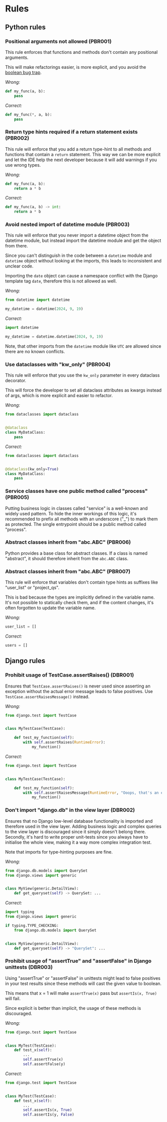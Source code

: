 # Rules

## Python rules

### Positional arguments not allowed (PBR001)

This rule enforces that functions and methods don't contain any positional arguments.

This will make refactorings easier, is more explicit,
and you avoid the [boolean bug trap](https://adamj.eu/tech/2021/07/10/python-type-hints-how-to-avoid-the-boolean-trap/).

*Wrong:*

```python
def my_func(a, b):
    pass
```

*Correct:*

```python
def my_func(*, a, b):
    pass
```

### Return type hints required if a return statement exists (PBR002)

This rule will enforce that you add a return type-hint to all methods and functions that contain a `return` statement.
This way we can be more explicit and let the IDE help the next developer because it will add warnings if you use
wrong types.

*Wrong:*

```python
def my_func(a, b):
    return a * b
```

*Correct:*

```python
def my_func(a, b) -> int:
    return a * b
```

### Avoid nested import of datetime module (PBR003)

This rule will enforce that you never import a datetime object from the datetime module, but instead import the datetime
module and get the object from there.

Since you can't distinguish in the code between a `datetime` module and `datetime` object without looking at the
imports, this leads to inconsistent and unclear code.

Importing the `date` object can cause a namespace conflict with the Django template tag `date`, therefore this is not
allowed as well.

*Wrong:*

```python
from datetime import datetime

my_datetime = datetime(2024, 9, 19)
```

*Correct:*

```python
import datetime

my_datetime = datetime.datetime(2024, 9, 19)
```

Note, that other imports from the `datetime` module like `UTC` are allowed since there are no known conflicts.

### Use dataclasses with "kw_only" (PBR004)

This rule will enforce that you use the `kw_only` parameter in every dataclass decorator.

This will force the developer to set all dataclass attributes as kwargs instead of args, which is more explicit and
easier to refactor.

*Wrong:*

```python
from dataclasses import dataclass


@dataclass
class MyDataClass:
    pass
```

*Correct:*

```python
from dataclasses import dataclass


@dataclass(kw_only=True)
class MyDataClass:
    pass
```

### Service classes have one public method called "process" (PBR005)

Putting business logic in classes called "service" is a well-known and widely used pattern. To hide the inner workings
of this logic, it's recommended to prefix all methods with an underscore ("_") to mark them as protected. The single
entrypoint should be a public method called "process".

### Abstract classes inherit from "abc.ABC" (PBR006)

Python provides a base class for abstract classes. If a class is named "abstract", it should therefore inherit from
the `abc.ABC` class.

### Abstract classes inherit from "abc.ABC" (PBR007)

This rule will enforce that variables don't contain type hints as suffixes like "user_list" or "project_qs".

This is bad because the types are implicitly defined in the variable name. It's not possible to statically check
them, and if the content changes, it's often forgotten to update the variable name.

*Wrong:*

```python
user_list = []
```

*Correct:*

```python
users = []
```

## Django rules

### Prohibit usage of TestCase.assertRaises() (DBR001)

Ensures that `TestCase.assertRaises()` is never used since asserting an exception without the actual error
message leads to false positives. Use `TestCase.assertRaisesMessage()` instead.

*Wrong:*

```python
from django.test import TestCase


class MyTestCase(TestCase):

    def test_my_function(self):
        with self.assertRaises(RuntimeError):
            my_function()
```

*Correct:*

```python
from django.test import TestCase


class MyTestCase(TestCase):

    def test_my_function(self):
        with self.assertRaisesMessage(RuntimeError, "Ooops, that's an error."):
            my_function()
```

### Don't import "django.db" in the view layer (DBR002)

Ensures that no Django low-level database functionality is imported and therefore used in the view layer.
Adding business logic and complex queries to the view layer is discouraged since it simply doesn't belong there.
Secondly, it's hard to write proper unit-tests since you always have to initialise the whole view, making it a way more
complex integration test.

Note that imports for type-hinting purposes are fine.

*Wrong:*

```python
from django.db.models import QuerySet
from django.views import generic


class MyView(generic.DetailView):
    def get_queryset(self) -> QuerySet: ...
```

*Correct:*

```python
import typing
from django.views import generic

if typing.TYPE_CHECKING:
    from django.db.models import QuerySet


class MyView(generic.DetailView):
    def get_queryset(self) -> "QuerySet": ...
```

### Prohibit usage of "assertTrue" and "assertFalse" in Django unittests (DBR003)

Using "assertTrue" or "assertFalse" in unittests might lead to false positives in your test results since these methods
will cast the given value to boolean.

This means that x = 1 will make `assertTrue(x)` pass but `assertIs(x, True)` will fail.

Since explicit is better than implicit, the usage of these methods is discouraged.

*Wrong:*

```python
from django.test import TestCase


class MyTest(TestCase):
    def test_x(self):
        ...
        self.assertTrue(x)
        self.assertFalse(y)
```

*Correct:*

```python
from django.test import TestCase


class MyTest(TestCase):
    def test_x(self):
        ...
        self.assertIs(x, True)
        self.assertIs(y, False)
```
